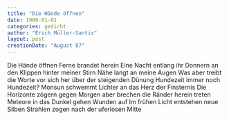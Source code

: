 ```yaml
---
title: "Die Hände öffnen"
date: 1900-01-01
categories: gedicht
author: "Erich Müller-Santis"
layout: post
creationDate: "August 87"
---
```

Die Hände öffnen
Ferne brandet herein
Eine Nacht entlang ihr Donnern
an den Klippen
hinter meiner Stirn
Nähe langt an meine Augen
Was aber treibt
die Worte vor sich her
über der steigenden Dünung
Hundezeit
immer noch Hundezeit?
Monsun schwemmt Lichter
an das Herz der Finsternis
Die Horizonte zögern
gegen Morgen aber
brechen die Ränder herein
treten Meteore in das Dunkel
gehen Wunden auf
Im frühen Licht
entstehen neue Silben
Strahlen zogen
nach der uferlosen Mitte
